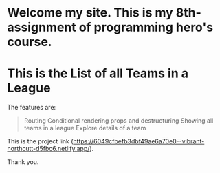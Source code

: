 # Welcome my site. This is my 8th-assignment of programming hero's course.

# This is the List of all Teams in a League

The features are:

> Routing
> Conditional rendering
> props and destructuring
> Showing all teams in a league
> Explore details of a team

This is the project link (https://6049cfbefb3dbf49ae6a70e0--vibrant-northcutt-d5fbc6.netlify.app/).

Thank you.


